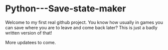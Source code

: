 # Python---Save-state-maker
Welcome to my first real github project. You know how usually in games you can save where you are to leave and come back later? This is just a badly written version of that!

More updatees to come.

